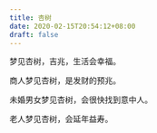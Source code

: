 ```yaml
---
title: 杏树
date: 2020-02-15T20:54:12+08:00
draft: false
---
```


梦见杏树，吉兆，生活会幸福。



商人梦见杏树，是发财的预兆。



未婚男女梦见杏树，会很快找到意中人。



老人梦见杏树，会延年益寿。

